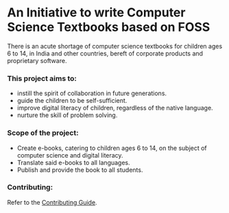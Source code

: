 # An Initiative to write Computer Science Textbooks based on FOSS

There is an acute shortage of computer science textbooks for children ages 6 to 14, in India and other countries, bereft of corporate products and proprietary software.

### This project aims to:
- instill the spirit of collaboration in future generations.
- guide the children to be self-sufficient.
- improve digital literacy of children, regardless of the native language.
- nurture the skill of problem solving.

### Scope of the project:
- Create e-books, catering to children ages 6 to 14, on the subject of computer science and digital literacy.
- Translate said e-books to all languages.
- Publish and provide the book to all students.

### Contributing:

Refer to the [Contributing Guide](CONTRIBUTING.md).